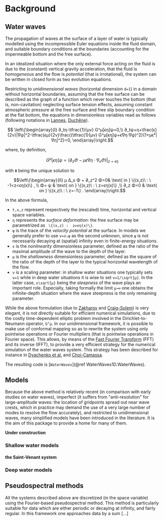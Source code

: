 # Background

## Water waves

The propagation of waves at the surface of a layer of water is typically modelled
using the incompressible Euler equations inside the fluid domain,
and suitable boundary conditions at the boundaries
(accounting for the impermeable bottom and the free surface).

In an idealized situation where the only external force acting on the fluid is
due to the (constant) vertical gravity acceleration, that the fluid is *homogeneous*
and the flow is *potential* (that is irrotational), the system can be written in closed form
as two evolution equations.

Restricting to *unidimensional waves* (horizontal dimension `d=1`)
in a domain without horizontal boundaries,
assuming that the free surface can be described as the graph of a function
which never touches the bottom (that is, non-cavitation)
neglecting surface tension effects,
assuming constant atmospheric pressure at the free surface and
free slip boundary condition at the flat bottom,
the equations in dimensionless variables read as follows
(following notations in [Lannes](https://bookstore.ams.org/surv-188),
[Duchêne](https://www.ams.org/open-math-notes/omn-view-listing?listingId=111309)).

```math
  \left\{\begin{array}{l}
  ∂_tη-\tfrac{1}{μν} G^μ[ϵη]ψ=0,\\
  ∂_tψ+η+\frac{ϵ}{2ν}|∇ψ|^2-\tfrac{ϵμ}{2ν}\frac{(\tfrac{1}{μν} G^μ[ϵη]ψ+ϵ∇η⋅∇ψ)^2}{1+μϵ²|∇η|^2}=0,
  \end{array}\right.
```
where, by definition,
```math
G^μ[ϵη]ψ=\big(∂_z\Phi-μϵ∇η⋅∇_xΦ\big)\big\vert_{z=ϵη}
```
with ``Φ`` being the unique solution to
```math
\left\{\begin{array}{ll}
μ Δ_x Φ + ∂_z^2 Φ=0& \text{ in } \{(x,z)\ : \  -1<z<ϵη(x)\} , \\
 Φ= ψ & \text{ on } \{(x,z)\ : \  z=ϵη(x)\} ,\\
∂_z Φ=0 & \text{ on } \{(x,z)\ : \  z=-1\} .
\end{array}\right.
```
In the above formula,
* ``t,x,z`` represent respectively the (rescaled) time, horizontal and vertical space variables.
* ``η`` represents the *surface deformation*: the free surface may be parametrized as `` \{(x,z) :  z=ϵη(x)\}``.
* ``ψ`` is the trace of the *velocity potential* at the surface. In models we generally prefer to use ``v=∂ₓψ`` as the second unknown, since ``ψ`` is not necessarily decaying at (spatial) infinity even in finite-energy situations.
* ``ϵ`` is the *nonlinearity* dimensionless parameter, defined as the ratio of the maximal amplitude of the wave to the depth of the layer.
* ``μ`` is the *shallowness* dimensionless parameter, defined as the square of the ratio of the depth of the layer to the typical horizontal wavelength of the flow.
* ``ν`` is a scaling parameter: in shallow water situations one typically sets ``ν=1`` while in deep water situations it is wise to set ``ν=1/\sqrt{μ}``. In the latter case, ``ϵ\sqrt{μ}`` being the *steepness* of the wave plays an important role. Especially, taking formally the limit ``μ→∞`` one obtains the infinite-depth situation where the wave steepness is the only remaining parameter.

While the above formulation (due to
[Zakharov](https://doi.org/10.1007/BF00913182) and
[Craig-Sulem](https://doi.org/10.1006/jcph.1993.1164))
is very elegant, it is not directly suitable for efficient numerical simulations,
due to the costly time-dependent elliptic problem involved in the Dirichlet-to-Neumann operator, ``G^μ``.
In our unidimensional framework, it is possible to make use of conformal mapping so as to rewrite the system
using only pointwise operations or Fourier multipliers (that is pointwise operations in Fourier space).
This allows, by means of the [Fast Fourier Transform](https://en.wikipedia.org/wiki/Fast_Fourier_transform) (FFT) and its inverse (IFFT), to provide a very efficient strategy for the numerical simulation of the water waves system. This strategy has been described for instance in [Dyachenko et al.](https://doi.org/10.1016/0375-9601(96)00417-3) and [Choi-Camassa](https://doi.org/10.1061/(asce)0733-9399(1999)125:7(756)).

The resulting code is [`WaterWaves`](@ref WaterWaves1D.WaterWaves).


## Models

Because the above method is relatively recent (in comparison with early studies on water waves),
imperfect (it suffers from "anti-resolution" for large-amplitude waves: the location of gridpoints spread out near wave crests, which in practice may demand the use of a very large number of modes to resolve the flow accurately), and restricted to unidimensional waves, many simplified models have been introduced in the literature. It is the aim of this package to provide a home for many of them.


**Under construction**

### Shallow water models

#### the Saint-Venant system

### Deep water models


## Pseudospectral methods

All the systems described above are discretized (in the space variable) using the Fourier-based pseudospectral method. This method is particularly suitable for data which are either periodic or decaying at infinity, and fairly regular. In this framework one approaches data by a sum [...]
